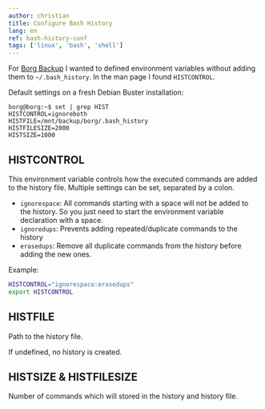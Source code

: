 ```yaml
---
author: christian
title: Configure Bash History
lang: en
ref: bash-history-conf
tags: ['linux', 'bash', 'shell']
---
```


For [Borg Backup][borg] I wanted to defined environment variables
without adding them to `~/.bash_history`. In the man page I found
`HISTCONTROL`.

Default settings on a fresh Debian Buster installation:

```
borg@borg:~$ set | grep HIST
HISTCONTROL=ignoreboth
HISTFILE=/mnt/backup/borg/.bash_history
HISTFILESIZE=2000
HISTSIZE=1000
```

## HISTCONTROL

This environment variable controls how the executed commands are added
to the history file. Multiple settings can be set, separated by a colon.

- `ignorespace`: All commands starting with a space will not be added to the
  history. So you just need to start the environment variable declaration
  with a space.
- `ignoredups`: Prevents adding repeated/duplicate commands to the history
- `erasedups`: Remove all duplicate commands from the history before adding the
  new ones.

Example:

```sh
HISTCONTROL="ignorespace:erasedups"
export HISTCONTROL
```

## HISTFILE

Path to the history file.

If undefined, no history is created.

## HISTSIZE & HISTFILESIZE

Number of commands which will stored in the history and history file.

[borg]: https://borgbackup.readthedocs.io/en/stable/usage/general.html#environment-variables
